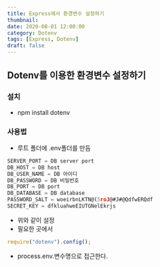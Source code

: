 ```yaml
---
title: Express에서 환경변수 설정하기
thumbnail: 
date: 2020-08-01 12:00:00
category: Dotenv
tags: [Express, Dotenv]
draft: false
---
```


## Dotenv를 이용한 환경변수 설정하기

### 설치

- npm install dotenv

### 사용법

- 루트 폴더에 .env폴더를 만듬

```jsx
SERVER_PORT = DB server port
DB_HOST = DB host
DB_USER_NAME = DB 아이디
DB_PASSWORD = DB 비밀번호
DB_PORT = DB port
DB_DATABASE = DB database
PASSWORD_SALT = woeirbnLKTN@(5roJ@#J#@QdfwERQdf
SECRET_KEY = dfkluahweEIUTGNelEkrjs
```

- 위와 같이 설정
- 필요한 곳에서

```jsx
require("dotenv").config();
```

- process.env.변수명으로 접근한다.